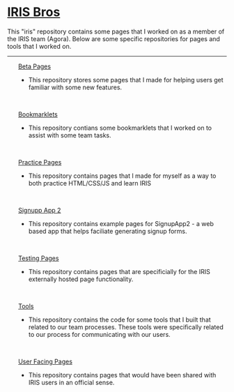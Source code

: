 <h1> <a href="https://dejai.github.io/iris">IRIS Bros</a></h1>
<p> This "iris" repository contains some pages that I worked on as a member of the IRIS team (Agora). Below are some specific repositories for pages and tools that I worked on.</p>
<hr/>
<div style="margin-left:5%;">
<p><a href="https://github.com/Dejai/iriss/tree/master/beta"> Beta Pages </a></p>
<ul><li>This repository stores some pages that I made for helping users get familiar with some new features.</li></ul>
<br/>
<p><a href="https://github.com/Dejai/iris/tree/master/bookmarklets"> Bookmarklets </a></p>
<ul><li>This repository contians some bookmarklets that I worked on to assist with some team tasks.</li></ul>
<br/>
<p><a href="https://github.com/Dejai/iris/tree/master/practice"> Practice Pages </a></p>
<ul><li>This repository contains pages that I made for myself as a way to both practice HTML/CSS/JS and learn IRIS </li></ul>
<br/>
<p><a href="https://github.com/Dejai/iris/tree/master/signupApp2/"> Signupp App 2</a></p>
<ul><li>This repository contains example pages for SignupApp2 - a web based app that helps faciliate generating signup forms.</li></ul>
<br/>
<p><a href="https://github.com/Dejai/iris/tree/master/testing"> Testing Pages </a></p>
<ul><li>This repository contains pages that are specificially for the IRIS externally hosted page functionality.</li></ul>
<br/>
<p><a href="https://github.com/Dejai/iris/tree/master/tools"> Tools </a></p>
<ul><li>This repository contains the code for some tools that I built that related to our team processes. These tools were specifically related to our process for communicating with our users.</li></ul>
<br/>
<p><a href="https://github.com/Dejai/iris/tree/master/pubsvs/"> User Facing Pages </a></p>
<ul><li>This repository contains pages that would have been shared with IRIS users in an official sense.</li></ul>
<div>
